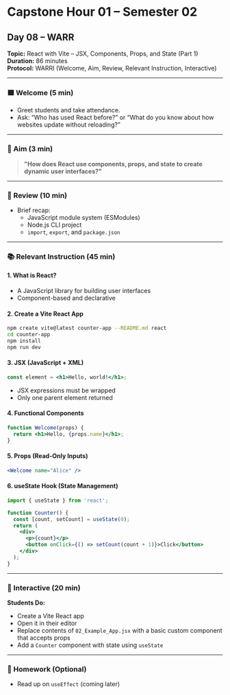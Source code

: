 # Capstone Hour 01 – Semester 02
## Day 08 – WARR
**Topic:** React with Vite – JSX, Components, Props, and State (Part 1)  
**Duration:** 86 minutes  
**Protocol:** WARRI (Welcome, Aim, Review, Relevant Instruction, Interactive)

---

### 🟩 Welcome (5 min)
- Greet students and take attendance.
- Ask: “Who has used React before?” or “What do you know about how websites update without reloading?”

---

### 🎯 Aim (3 min)
> **"How does React use components, props, and state to create dynamic user interfaces?"**

---

### 🔁 Review (10 min)
- Brief recap:
  - JavaScript module system (ESModules)
  - Node.js CLI project
  - `import`, `export`, and `package.json`

---

### 📚 Relevant Instruction (45 min)

#### 1. What is React?
- A JavaScript library for building user interfaces
- Component-based and declarative

#### 2. Create a Vite React App
```bash
npm create vite@latest counter-app --README.md react
cd counter-app
npm install
npm run dev
```

#### 3. JSX (JavaScript + XML)
```jsx
const element = <h1>Hello, world!</h1>;
```
- JSX expressions must be wrapped
- Only one parent element returned

#### 4. Functional Components
```jsx
function Welcome(props) {
  return <h1>Hello, {props.name}</h1>;
}
```

#### 5. Props (Read-Only Inputs)
```jsx
<Welcome name="Alice" />
```

#### 6. useState Hook (State Management)
```jsx
import { useState } from 'react';

function Counter() {
  const [count, setCount] = useState(0);
  return (
    <div>
      <p>{count}</p>
      <button onClick={() => setCount(count + 1)}>Click</button>
    </div>
  );
}
```

---

### 🧠 Interactive (20 min)
**Students Do:**
- Create a Vite React app
- Open it in their editor
- Replace contents of `02_Example_App.jsx` with a basic custom component that accepts props
- Add a `Counter` component with state using `useState`

---

### 📝 Homework (Optional)
- Read up on `useEffect` (coming later)
